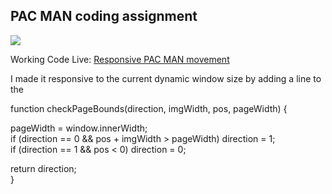 ## PAC MAN coding assignment
![](https://media.giphy.com/media/A8NkSPltT13H2/giphy.gif)

Working Code Live: [Responsive PAC MAN movement](https://ajdxpro.github.io/pac-man/)

I made it responsive to the current dynamic window size by adding a line to the

function checkPageBounds(direction, imgWidth, pos, pageWidth) {

  pageWidth = window.innerWidth;  
  if (direction == 0 && pos + imgWidth > pageWidth) direction = 1;  
  if (direction == 1 && pos < 0) direction = 0;  
  
  return direction;  
}

